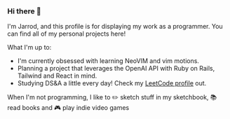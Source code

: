 ### Hi there 👋
I'm Jarrod, and this profile is for displaying my work as a programmer. You can find all of my personal projects here!

What I'm up to:
- I'm currently obsessed with learning NeoVIM and vim motions. 
- Planning a project that leverages the OpenAI API with Ruby on Rails, Tailwind and React in mind.
- Studying DS&A a little every day! Check my [LeetCode profile](https://leetcode.com/jarrodreyes98/) out.

When I'm not programming, I like to :pencil2: sketch stuff in my sketchbook, :books: read books and :video_game: play indie video games

